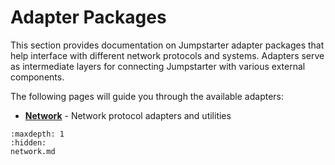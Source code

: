 # Adapter Packages

This section provides documentation on Jumpstarter adapter packages that help interface with different network protocols and systems. Adapters serve as intermediate layers for connecting Jumpstarter with various external components.

The following pages will guide you through the available adapters:

* **[Network](network.md)** - Network protocol adapters and utilities

```{toctree}
:maxdepth: 1
:hidden:
network.md
```
